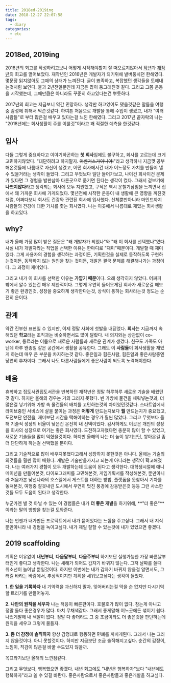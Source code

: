 ```yaml
---
title: 2018ed-2019ing
date: 2018-12-27 22:07:58
tags:
  - diary
categories:
  - etc
---
```


## 2018ed, 2019ing

2018년의 회고를 작성하려고보니 어떻게 시작해야할지 잘 떠오르지않아서 [작년](https://ho1234c.github.io/2018/01/01/2017ed-2018ing/)과 [재작년](https://ho1234c.github.io/2017/01/01/2017-01-01-remember-2016/)의 회고를 열어보았다.
재작년인 2016년은 개발자가 되기위해 발버둥치던 한해였다. 몇문장 읽지않아도 그때의 상태가 느껴진다. 글이 뾰족하고, 복잡했던 생각들을 토해내는것처럼 보인다. 불과 2년전일뿐인데 지금은 많이 둥그래진것 같다. 그리고 그쯤 운동을 시작했는데, 그때만큼은 아니라도 꾸준히 하고있다는건 뿌듯하다.

2017년의 회고는 지금보니 약간 민망하다. 생각만 하고있어도 됐을것같은 말들을 여행중 감성에 취해서 막쓴것같다. 하여튼 처음으로 개발을 통해 수입이 생겼고, 내가 "여러사람들"로 부터 많은걸 배우고 있다는걸 느낀 한해였다. 그리고 2017년 끝자락의 나는 "2018년에는 회사생활이 주를 이룰것"이라고 꽤 적절한 예측을 한것같다.

## 입사

다들 그렇게 중요하다고 이야기하곤하는 **첫 회사**임에도 불구하고, 회사를 고르는데 크게 고민하지않았다. "대단하려고 하지말자. ~~어벤저스가아니야!~~"라고 생각하니 지금껏 공부해온것들에 나름대로 자신이 생겼고, 어떤 회사에서건 내가 어느정도 가치를 만들어 낼 수 있을거라는 생각이 들었다. 그리고 무엇보다 일단 들어가보고, 나이건 회사이건 문제가 있다면 그 경험을 발판삼아 다른곳으로 옮기면 된다는 생각이 컸다. 그래서 겉보기에 **나쁘지않다**라고 생각되는 회사에 모두 지원했고, 구직은 역시 운칠기삼임을 느끼면서 집에서 꽤 가까운 회사에 가게되었다. 몇년전에 시작한 운동이 내 생활에 큰 영향을 끼친것처럼, 어쩌다보니 회사도 건강와 관련된 회사에 입사했다. 신체뿐만아니라 마인드까지 사람들의 건강에 대한 가치를 좇는 회사였다. 나는 이곳에서 나름대로 재밌는 회사생활을 하고있다.

## why?

내가 올해 가장 많이 받은 질문은 "왜 개발자가 되었나"와 "왜 이 회사를 선택했나"였다. 사실 내가 개발자라는 직업을 선택한 이유는 한마디로 "재미"때문이다. 개발할 때 재미있다. 그게 사용자의 경험을 생각하는 과정이든, 기획한것을 실제로 동작하도록 구현하는것이든, 동작하지 않는 원인을 찾는 것이든, 개발은 결국 문제를 해결해나가는 과정이다. 그 과정이 재미있다.

그리고 내가 이 회사를 선택한 이유는 **가깝기 때문**이다. 오래 생각히지 않았다. 어짜피 밖에서 알수 있는건 매우 제한적이다. 그렇게 우연히 들어오게된 회사가 새로운걸 해보기 좋은 환경인것, 성장을 중요하게 생각한다는것, 상식이 통하는 회사라는것 정도는 순전히 운이다.

## 관계

약간 진부한 표현일 수 있지만, 이제 정말 사회에 첫발을 내딛었다. **회사**는 지금까지 속해있던 **학교**라는 조직과는 비슷하면서도 많이 달랐다. 내 의지와는 상관없이 co-worker, 동료라는 이름으로 새로운 사람들과 새로운 관계가 생겼다. 친구도 가족도 아닌데 하루 왠종일 같은 공간에서 생활을 공유한다. 그래도 이 **사람들**이 회사생활을 재밌게 하는데 매우 큰 부분을 차지하는것 같다. 좋은일과 힘든사람, 힘든일과 좋은사람중엔 당연히 후자이다. 그래서 나도 다른사람들에게 좋은사람이 되도록 노력해야한다.

## 배움

휴학하고 집도서관집도서관을 반복하던 재작년은 정말 하루하루 새로운 기술을 배웠던것 같다. 하지만 올해의 경우는 거의 그러지 못했다. 빈 가방에 물건을 채워넣는것과, 더 많은걸 넣기위해 가방 속 물건들의 배치를 고민하는것의 차이였던것같다. 스타트업에서 라이브중인 서비스에 살을 붙이는 과정은 **어떻게** 만드는지보다 **뭘** 만드는지가 중요했고, 도전보단 안전을, 재미보단 시간을 택해야하는 경우가 훨씬 많았다. 그리고 무엇보다 올해 기술적 성장의 비율이 낮은건 온전히 내 선택이었다. 감사하게도 이곳은 개인의 성장을 회사의 성장으로 여기는 좋은 회사였다. 도전하고자했다면 충분히 많이 할 수 있었고, 새로운 기술들을 많이 익혔을것이다. 하지만 올해의 나는 더 높이 쌓기보단, 쌓아온걸 좀 더 단단하게 하는걸 선택했을 뿐이다.

그리고 기술적으로 많이 배우지못했다고해서 성장하지 못한것은 아니다. 올해는 기술외의것들을 훨씬 많이 배웠다. 개발은 기술만을가지고 되는게 아니라는 생각이 확고해졌다. 나는 여러가지 경험이 모두 개발하는데 도움이 된다고 생각한다. 대학생시절에 애니메이션을 만들어본것, 타이포그래피를 고민해본것, 게임기획서를 작성해본것, 뿐만아니라 처음가본 낯선나라의 호스텔에서 게스트를 대하는 방법, 플랫폼을 못찾아서 기차를 놓쳐본것, 여행중 잘못내린 도시에서 우연히 멋진 풍경에 감동받은것 등등 그런 사소한것들 모두 도움이 된다고 생각한다.    

누군가엔 별 것 아닐 수 있는 이 경험들은 내가 **더 좋은 개발**을 하기위해, **"더 좋은"**이라는 말의 방향을 찾는걸 도와준다. 

나는 언젠가 내가만든 프로덕트에서 내가 묻어있다는 느낌을 주고싶다. 그래서 내 지식뿐만아니라 내 경험을 녹이고싶다. 내가 제일 잘할 수 있는것에 내가 있었으면 좋겠다.

## 2019 scaffolding

계획은 이유없이 **내년부터**, **다음달부터**, **다음주부터** 하기보단 실행가능한 가장 빠른날부터인게 좋다고 생각한다. 나는 새해가 되어도 갑자기 바뀌지 않는다. 그저 날짜를 쓸때 취소선이 늘어날 뿐일것이다. 하지만 이번에는 내가 갑자기 바뀌지 않을걸 알면서도, 그러길 바라는 바람에서, 추상적이지만 계획을 세워보고싶다는 생각이 들었다.

**1. 한 일을 기록하자**
내 기억력을 과신하지 말자. 잊어버리는걸 막을 순 없지만 다시기억할 트리거를 만들어놓자.

**2. 나만의 원칙을 세우자**
나는 적응이 빠른편이다. 호불호가 많이 없다. 참는게 아니고 정말 둘다 좋은경우가 많다. 마치 무채색같다. 그래서 좋게말해 어느곳에든 섞이기 쉽다. 나쁘게말해 내 색깔이 없다. 정말 다 좋더라도 그 중 조금이라도 더 좋은것을 판단하는데 원칙을 세우고 그렇게 물들자.

**3. 좀 더 감정에 솔직하자**
항상 감정대로 행동하면 민폐를 끼치게된다. 그래서 나는 그러지 않을것이다. 아니 못할것이다. 하지만 지금보단 조금 솔직해지고싶다. 순간의 감정이, 느낌이, 직감이 많은걸 바꿀 수도있지 않을까.

목표라기보단 올해의 느낀점같다. 

그리고 무엇보다, 행복했으면 좋겠다. 내년 회고에도 "내년은 행복하자"보다 "내년에도 행복하자"라고 쓸 수 있길 바란다. 좋은사람으로서 좋은사람들과 좋은개발을 하고싶다.